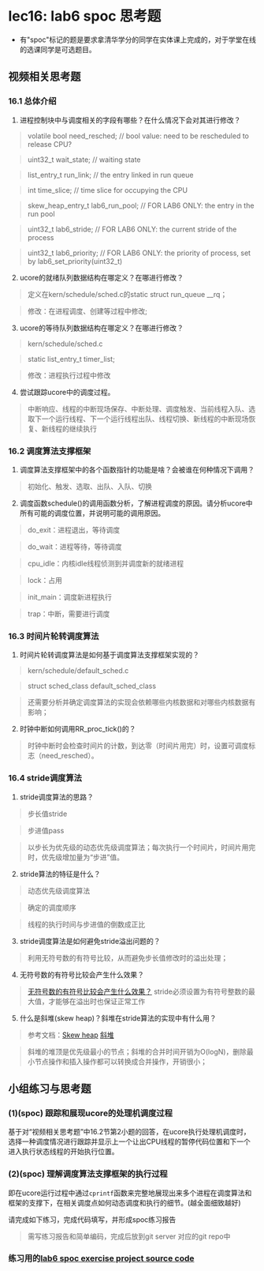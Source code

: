 # lec16: lab6 spoc 思考题

- 有"spoc"标记的题是要求拿清华学分的同学在实体课上完成的，对于学堂在线的选课同学是可选题目。


## 视频相关思考题

### 16.1 总体介绍

1. 进程控制块中与调度相关的字段有哪些？在什么情况下会对其进行修改？

 > volatile bool need_resched;                 // bool value: need to be rescheduled to release CPU?

 > uint32_t wait_state;                        // waiting state

 > list_entry_t run_link;                      // the entry linked in run queue

 > int time_slice;                             // time slice for occupying the CPU

 > skew_heap_entry_t lab6_run_pool;            // FOR LAB6 ONLY: the entry in the run pool

 > uint32_t lab6_stride;                       // FOR LAB6 ONLY: the current stride of the process

 > uint32_t lab6_priority;                     // FOR LAB6 ONLY: the priority of process, set by lab6_set_priority(uint32_t)

2. ucore的就绪队列数据结构在哪定义？在哪进行修改？

 > 定义在kern/schedule/sched.c的static struct run_queue __rq；

 > 修改：在进程调度、创建等过程中修改;

3. ucore的等待队列数据结构在哪定义？在哪进行修改？

 > kern/schedule/sched.c

 > static list_entry_t timer_list;
 
 >修改：进程执行过程中修改

4. 尝试跟踪ucore中的调度过程。

 > 中断响应、线程的中断现场保存、中断处理、调度触发、当前线程入队、选取下一个运行线程、下一个运行线程出队、线程切换、新线程的中断现场恢复、新线程的继续执行

### 16.2 调度算法支撑框架

1. 调度算法支撑框架中的各个函数指针的功能是啥？会被谁在何种情况下调用？

 > 初始化、触发、选取、出队、入队、切换

2. 调度函数schedule()的调用函数分析，了解进程调度的原因。请分析ucore中所有可能的调度位置，并说明可能的调用原因。

 > do_exit：进程退出，等待调度

 > do_wait：进程等待，等待调度

 > cpu_idle：内核idle线程侦测到并调度新的就绪进程

 > lock：占用
 
 > init_main：调度新进程执行

 > trap：中断，需要进行调度

### 16.3 时间片轮转调度算法

1. 时间片轮转调度算法是如何基于调度算法支撑框架实现的？

 > kern/schedule/default_sched.c

 > struct sched_class default_sched_class

 > 还需要分析并确定调度算法的实现会依赖哪些内核数据和对哪些内核数据有影响；

2. 时钟中断如何调用RR_proc_tick()的？

 > 时钟中断时会检查时间片的计数，到达零（时间片用完）时，设置可调度标志（need_resched）。

### 16.4 stride调度算法

1. stride调度算法的思路？

 > 步长值stride

 > 步进值pass

 > 以步长为优先级的动态优先级调度算法；每次执行一个时间片，时间片用完时，优先级增加量为“步进”值。

2. stride算法的特征是什么？

 > 动态优先级调度算法

 > 确定的调度顺序

 > 线程的执行时间与步进值的倒数成正比

3. stride调度算法是如何避免stride溢出问题的？

 > 利用无符号数的有符号比较，从而避免步长值修改时的溢出处理；

4. 无符号数的有符号比较会产生什么效果？

 > [无符号数的有符号比较会产生什么效果？](https://piazza.com/class/i5j09fnsl7k5x0?cid=357)
 > stride必须设置为有符号整数的最大值，才能够在溢出时也保证正常工作

5. 什么是斜堆(skew heap)？斜堆在stride算法的实现中有什么用？

 > 参考文档：[Skew heap](https://en.wikipedia.org/wiki/Skew_heap) [斜堆](http://baike.baidu.com/link?url=BYMgWi8gT5sZE2sG0ndX1CoYZVhe5NJig5s9-u1gO7ldVIxRwLzUpL9pvqN5qEOk_8nGUuJ7VSZNU8pGSicUnK)

 > 斜堆的堆顶是优先级最小的节点；斜堆的合并时间开销为O(logN)，删除最小节点操作和插入操作都可以转换成合并操作，开销很小；

## 小组练习与思考题

### (1)(spoc) 跟踪和展现ucore的处理机调度过程

基于对“视频相关思考题”中16.2节第2小题的回答，在ucore执行处理机调度时，选择一种调度情况进行跟踪并显示上一个让出CPU线程的暂停代码位置和下一个进入执行状态线程的开始执行位置。

### (2)(spoc) 理解调度算法支撑框架的执行过程

即在ucore运行过程中通过`cprintf`函数来完整地展现出来多个进程在调度算法和框架的支撑下，在相关调度点如何动态调度和执行的细节。(越全面细致越好)

请完成如下练习，完成代码填写，并形成spoc练习报告
> 需写练习报告和简单编码，完成后放到git server 对应的git repo中

### 练习用的[lab6 spoc exercise project source code](https://github.com/chyyuu/ucore_lab/tree/master/labcodes_answer/lab6_result)


